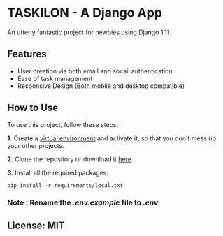 # TASKILON - A Django App 

An utterly fantastic project for newbies using Django 1.11.

## Features

- User creation via both email and socail authentication
- Ease of task management
- Responsive Design (Both mobile and desktop compatible) 

## How to Use

To use this project, follow these steps:

**1.** Create a [virtual environment](https://github.com/arjun0108/django-tricks/blob/master/README.md#working-with-virtual-environment) and activate it, so that you don't mess up your other projects.

**2.** Clone the repository or download it [here](https://github.com/arjun0108/taskilon/archive/master.zip)

**3.** Install all the required packages:
```console
pip install -r requirements/local.txt
```

### Note : Rename the ***.env.example*** file to ***.env***


## License: MIT
